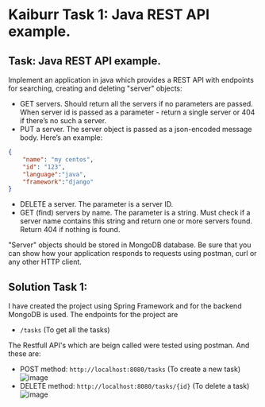 # Kaiburr Task 1: Java REST API example.

## Task: Java REST API example.

Implement an application in java which provides a REST API with endpoints for searching, creating and deleting "server" objects:
- GET servers. Should return all the servers if no parameters are passed. When server id is passed as a parameter - return a single server or 404 if there’s no such a server.
- PUT a server. The server object is passed as a json-encoded message body. Here’s an example:
```json
{
    "name": "my centos",
    "id": "123",
    "language":"java",
    "framework":"django"
}
```
- DELETE a server. The parameter is a server ID.
- GET (find) servers by name. The parameter is a string. Must check if a server name contains this string and return one or more servers found. Return 404 if nothing is found.

"Server" objects should be stored in MongoDB database. Be sure that you can show how your application responds to requests using postman, curl or any other HTTP client.

## Solution Task 1:

I have created the project using Spring Framework and for the backend MongoDB is used. The endpoints for the project are

- `/tasks` (To get all the tasks) 

The Restfull API's which are beign called were tested using postman. And these are:

- POST method: `http://localhost:8080/tasks` (To create a new task)
![image](https://user-images.githubusercontent.com/64153988/235243700-39ea249d-5f42-4b71-a297-8bdbe4fb4ce3.png)
- DELETE method: `http://localhost:8080/tasks/{id}` (To delete a task)
![image](https://user-images.githubusercontent.com/64153988/235244209-f45eb0d8-e1ba-4e30-8761-92e69c0a03a3.png)